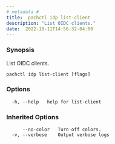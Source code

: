 ```yaml
---
# metadata # 
title:  pachctl idp list-client
description: "List OIDC clients."
date:  2022-10-11T14:56:32-04:00
---
```


### Synopsis

List OIDC clients.

```
pachctl idp list-client [flags]
```

### Options

```
  -h, --help   help for list-client
```

### Inherited Options

```
      --no-color   Turn off colors.
  -v, --verbose    Output verbose logs
```

